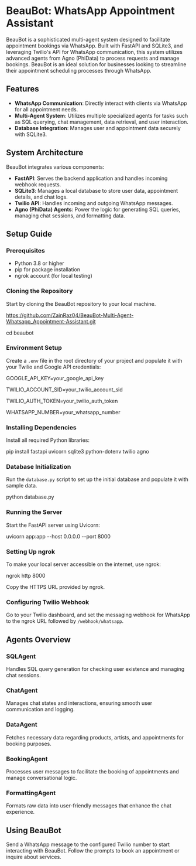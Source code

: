 

# BeauBot: WhatsApp Appointment Assistant

BeauBot is a sophisticated multi-agent system designed to facilitate appointment bookings via WhatsApp. Built with FastAPI and SQLite3, and leveraging Twilio's API for WhatsApp communication, this system utilizes advanced agents from Agno (PhiData) to process requests and manage bookings. BeauBot is an ideal solution for businesses looking to streamline their appointment scheduling processes through WhatsApp.

## Features
- **WhatsApp Communication**: Directly interact with clients via WhatsApp for all appointment needs.
- **Multi-Agent System**: Utilizes multiple specialized agents for tasks such as SQL querying, chat management, data retrieval, and user interaction.
- **Database Integration**: Manages user and appointment data securely with SQLite3.

## System Architecture
BeauBot integrates various components:
- **FastAPI**: Serves the backend application and handles incoming webhook requests.
- **SQLite3**: Manages a local database to store user data, appointment details, and chat logs.
- **Twilio API**: Handles incoming and outgoing WhatsApp messages.
- **Agno (PhiData) Agents**: Power the logic for generating SQL queries, managing chat sessions, and formatting data.

## Setup Guide

### Prerequisites
- Python 3.8 or higher
- pip for package installation
- ngrok account (for local testing)

### Cloning the Repository
Start by cloning the BeauBot repository to your local machine.

https://github.com/ZainRaz04/BeauBot-Multi-Agent-Whatsapp_Appointment-Assistant.git

cd beaubot


### Environment Setup
Create a `.env` file in the root directory of your project and populate it with your Twilio and Google API credentials:

GOOGLE_API_KEY=your_google_api_key

TWILIO_ACCOUNT_SID=your_twilio_account_sid

TWILIO_AUTH_TOKEN=your_twilio_auth_token

WHATSAPP_NUMBER=your_whatsapp_number


### Installing Dependencies
Install all required Python libraries:

pip install fastapi uvicorn sqlite3 python-dotenv twilio agno


### Database Initialization
Run the `database.py` script to set up the initial database and populate it with sample data.

python database.py


### Running the Server
Start the FastAPI server using Uvicorn:

uvicorn app:app --host 0.0.0.0 --port 8000


### Setting Up ngrok
To make your local server accessible on the internet, use ngrok:

ngrok http 8000

Copy the HTTPS URL provided by ngrok.

### Configuring Twilio Webhook
Go to your Twilio dashboard, and set the messaging webhook for WhatsApp to the ngrok URL followed by `/webhook/whatsapp`.

## Agents Overview
### SQLAgent
Handles SQL query generation for checking user existence and managing chat sessions.

### ChatAgent
Manages chat states and interactions, ensuring smooth user communication and logging.

### DataAgent
Fetches necessary data regarding products, artists, and appointments for booking purposes.

### BookingAgent
Processes user messages to facilitate the booking of appointments and manage conversational logic.

### FormattingAgent
Formats raw data into user-friendly messages that enhance the chat experience.

## Using BeauBot
Send a WhatsApp message to the configured Twilio number to start interacting with BeauBot. Follow the prompts to book an appointment or inquire about services.
